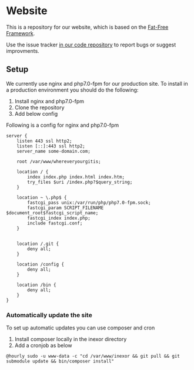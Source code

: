 # Website
This is a repository for our website, which is based on the [Fat-Free Framework](http://fatfreeframework.com).

Use the issue tracker [in our code repository](https://github.com/inexor-game/code/issues) to report bugs or suggest improvments.

## Setup
We currently use nginx and php7.0-fpm for our production site.
To install in a production environment you should do the following:

1. Install nginx and php7.0-fpm
2. Clone the repository
3. Add below config

Following is a config for nginx and php7.0-fpm
```
server {
    listen 443 ssl http2;
    listen [::]:443 ssl http2;
    server_name some-domain.com;

    root /var/www/whereveryourgitis;
 
    location / {
        index index.php index.html index.htm;
        try_files $uri /index.php?$query_string;
    }

    location ~ \.php$ {
        fastcgi_pass unix:/var/run/php/php7.0-fpm.sock;
        fastcgi_param SCRIPT_FILENAME $document_root$fastcgi_script_name;
        fastcgi_index index.php;
        include fastcgi.conf;
    }


	location /.git {
		deny all;
	}
	
    location /config {
		deny all;
    }

    location /bin {
		deny all;
    }
}
```

### Automatically update the site
To set up automatic updates you can use composer and cron

1. Install composer locally in the inexor directory
2. Add a cronjob as below

```
@hourly sudo -u www-data -c "cd /var/www/inexor && git pull && git submodule update && bin/composer install"
```

